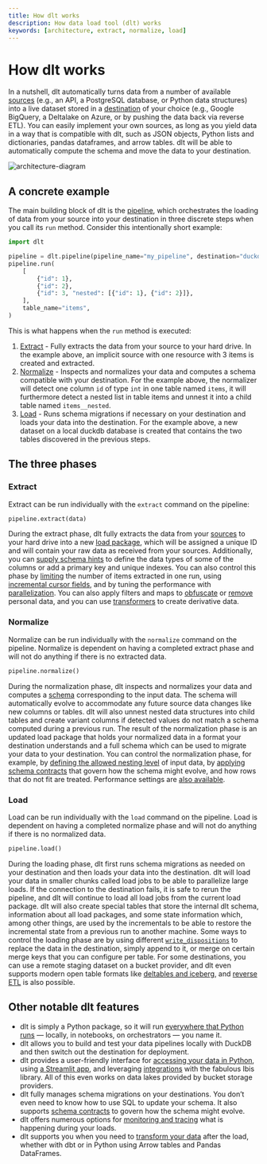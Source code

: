 ```yaml
---
title: How dlt works
description: How data load tool (dlt) works
keywords: [architecture, extract, normalize, load]
---
```


# How dlt works

In a nutshell, dlt automatically turns data from a number of available [sources](../../dlt-ecosystem/verified-sources) (e.g., an API, a PostgreSQL database, or Python data structures) into a live dataset stored in a [destination](../../dlt-ecosystem/destinations) of your choice (e.g., Google BigQuery, a Deltalake on Azure, or by pushing the data back via reverse ETL). You can easily implement your own sources, as long as you yield data in a way that is compatible with dlt, such as JSON objects, Python lists and dictionaries, pandas dataframes, and arrow tables. dlt will be able to automatically compute the schema and move the data to your destination.

![architecture-diagram](/img/dlt-onepager.png)

## A concrete example

The main building block of dlt is the [pipeline](../../general-usage/glossary.md#pipeline), which orchestrates the loading of data from your source into your destination in three discrete steps when you call its `run` method. Consider this intentionally short example:

```py
import dlt

pipeline = dlt.pipeline(pipeline_name="my_pipeline", destination="duckdb")
pipeline.run(
    [
        {"id": 1},
        {"id": 2},
        {"id": 3, "nested": [{"id": 1}, {"id": 2}]},
    ],
    table_name="items",
)
```

This is what happens when the `run` method is executed:

1. [Extract](how-dlt-works.md#extract) - Fully extracts the data from your source to your hard drive. In the example above, an implicit source with one resource with 3 items is created and extracted.
2. [Normalize](how-dlt-works.md#normalize) - Inspects and normalizes your data and computes a schema compatible with your destination. For the example above, the normalizer will detect one column `id` of type `int` in one table named `items`, it will furthermore detect a nested list in table items and unnest it into a child table named `items__nested`.
3. [Load](how-dlt-works#load) - Runs schema migrations if necessary on your destination and loads your data into the destination. For the example above, a new dataset on a local duckdb database is created that contains the two tables discovered in the previous steps.

## The three phases

### Extract

Extract can be run individually with the `extract` command on the pipeline:

```py
pipeline.extract(data)
```

During the extract phase, dlt fully extracts the data from your [sources](../../dlt-ecosystem/verified-sources) to your hard drive into a new [load package](../../general-usage/destination-tables#load-packages-and-load-ids), which will be assigned a unique ID and will contain your raw data as received from your sources. Additionally, you can [supply schema hints](../../general-usage/resource#define-schema) to define the data types of some of the columns or add a primary key and unique indexes. You can also control this phase by [limiting](../../general-usage/resource#sample-from-large-data) the number of items extracted in one run, using [incremental cursor fields](../../general-usage/incremental-loading#incremental-loading-with-a-cursor-field), and by tuning the performance with [parallelization](../../reference/performance#extract). You can also apply filters and maps to [obfuscate](../../general-usage/customising-pipelines/pseudonymizing_columns) or [remove](../../general-usage/customising-pipelines/removing_columns) personal data, and you can use [transformers](../../examples/transformers) to create derivative data.

### Normalize

Normalize can be run individually with the `normalize` command on the pipeline. Normalize is dependent on having a completed extract phase and will not do anything if there is no extracted data.

```py
pipeline.normalize()
```

During the normalization phase, dlt inspects and normalizes your data and computes a [schema](../../general-usage/schema) corresponding to the input data. The schema will automatically evolve to accommodate any future source data changes like new columns or tables. dlt will also unnest nested data structures into child tables and create variant columns if detected values do not match a schema computed during a previous run. The result of the normalization phase is an updated load package that holds your normalized data in a format your destination understands and a full schema which can be used to migrate your data to your destination. You can control the normalization phase, for example, by [defining the allowed nesting level](../../general-usage/source#reduce-the-nesting-level-of-generated-tables) of input data, by [applying schema contracts](../../general-usage/schema-contracts) that govern how the schema might evolve, and how rows that do not fit are treated. Performance settings are [also available](../../reference/performance#normalize).

### Load

Load can be run individually with the `load` command on the pipeline. Load is dependent on having a completed normalize phase and will not do anything if there is no normalized data.

```py
pipeline.load()
```

During the loading phase, dlt first runs schema migrations as needed on your destination and then loads your data into the destination. dlt will load your data in smaller chunks called load jobs to be able to parallelize large loads. If the connection to the destination fails, it is safe to rerun the pipeline, and dlt will continue to load all load jobs from the current load package. dlt will also create special tables that store the internal dlt schema, information about all load packages, and some state information which, among other things, are used by the incrementals to be able to restore the incremental state from a previous run to another machine. Some ways to control the loading phase are by using different [`write_dispositions`](../../general-usage/incremental-loading#choosing-a-write-disposition) to replace the data in the destination, simply append to it, or merge on certain merge keys that you can configure per table. For some destinations, you can use a remote staging dataset on a bucket provider, and dlt even supports modern open table formats like [deltables and iceberg](../../dlt-ecosystem/destinations/delta-iceberg), and [reverse ETL](../../dlt-ecosystem/destinations/destination) is also possible.

## Other notable dlt features

* dlt is simply a Python package, so it will run [everywhere that Python runs](../../walkthroughs/deploy-a-pipeline) — locally, in notebooks, on orchestrators — you name it.
* dlt allows you to build and test your data pipelines locally with DuckDB and then switch out the destination for deployment.
* dlt provides a user-friendly interface for [accessing your data in Python](../../general-usage/dataset-access/dataset), using [a Streamlit app](../../general-usage/dataset-access/streamlit), and leveraging [integrations](../../general-usage/dataset-access/ibis-backend) with the fabulous Ibis library. All of this even works on data lakes provided by bucket storage providers.
* dlt fully manages schema migrations on your destinations. You don’t even need to know how to use SQL to update your schema. It also supports [schema contracts](../../general-usage/schema-contracts) to govern how the schema might evolve.
* dlt offers numerous options for [monitoring and tracing](../../running-in-production/monitoring) what is happening during your loads.
* dlt supports you when you need to [transform your data](../../dlt-ecosystem/transformations) after the load, whether with dbt or in Python using Arrow tables and Pandas DataFrames.

